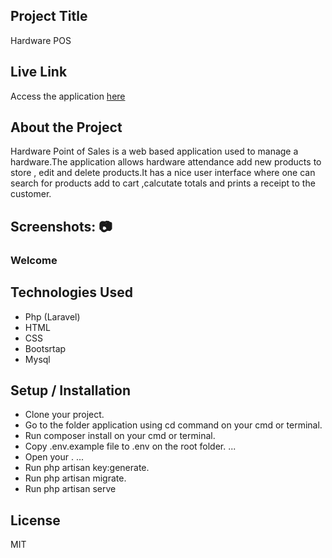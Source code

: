 


## Project Title
Hardware POS

## Live Link
Access the application [here](https://hardwareapplication.herokuapp.com/)

## About the Project
Hardware Point of Sales is a web based application used to manage a hardware.The application allows hardware attendance add new products to store , edit and delete products.It has a nice user interface where one can search for products add to cart ,calcutate totals and prints a receipt to the customer.

## Screenshots: 📷
### Welcome



## Technologies Used
* Php (Laravel)
* HTML
* CSS
* Bootsrtap
* Mysql

## Setup / Installation
* Clone your project.
* Go to the folder application using cd command on your cmd or terminal.
* Run composer install on your cmd or terminal.
* Copy .env.example file to .env on the root folder. ...
* Open your . ...
* Run php artisan key:generate.
* Run php artisan migrate.
* Run php artisan serve

## License
MIT
